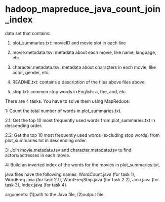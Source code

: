 # hadoop_mapreduce_java_count_join_index

data set that contains:
1. plot_summaries.txt: movieID and movie plot in each line

2. movie.metadata.tsv: metadata about each movie, like name, language, etc.

3. character.metadata.tsv: metadata about characters in each movie, like actor, gender, etc.

4. README.txt: contains a description of the files above files above.

4. stop.txt: common stop words in English: a, the, and, etc.

There are 4 tasks. You have to solve them using MapReduce:

1: Count the total number of words in plot_summaries.txt.

2.1: Get the top 10 most frequently used words from plot_summaries.txt in descending order.

2.2: Get the top 10 most frequently used words (excluding stop words) from plot_summaries.txt in descending order.

3: Join movie.metadata.tsv and character.metadata.tsv to find actors/actresses in each movie.

4: Build an inverted index of the words for the movies in plot_summaries.txt.

java files have the following names: WordCount.java (for task 1), WordFreq.java (for task 2.1), WordFreqStop.java (for task 2.2), Join.java (for task 3), Index.java (for task 4).

arguments: (1)path to the Java file, (2)output file. 
